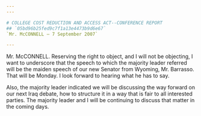 ```yaml
---
---

# COLLEGE COST REDUCTION AND ACCESS ACT--CONFERENCE REPORT
## `05bd96b25fed9c7f1a13e4473b9d6e67`
`Mr. McCONNELL — 7 September 2007`

---
```



Mr. McCONNELL. Reserving the right to object, and I will not be 
objecting, I want to underscore that the speech to which the majority 
leader referred will be the maiden speech of our new Senator from 
Wyoming, Mr. Barrasso. That will be Monday. I look forward to hearing 
what he has to say.

Also, the majority leader indicated we will be discussing the way 
forward on our next Iraq debate, how to structure it in a way that is 
fair to all interested parties. The majority leader and I will be 
continuing to discuss that matter in the coming days.

